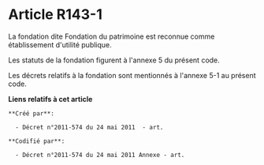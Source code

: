 # Article R143-1

La fondation dite Fondation du patrimoine est reconnue comme établissement d'utilité publique.

Les statuts de la fondation figurent à l'annexe 5 du présent code.

Les décrets relatifs à la fondation sont mentionnés à l'annexe 5-1 au présent code.

**Liens relatifs à cet article**

	**Créé par**:

	  - Décret n°2011-574 du 24 mai 2011  - art.

	**Codifié par**:

	  - Décret n°2011-574 du 24 mai 2011 Annexe - art.
